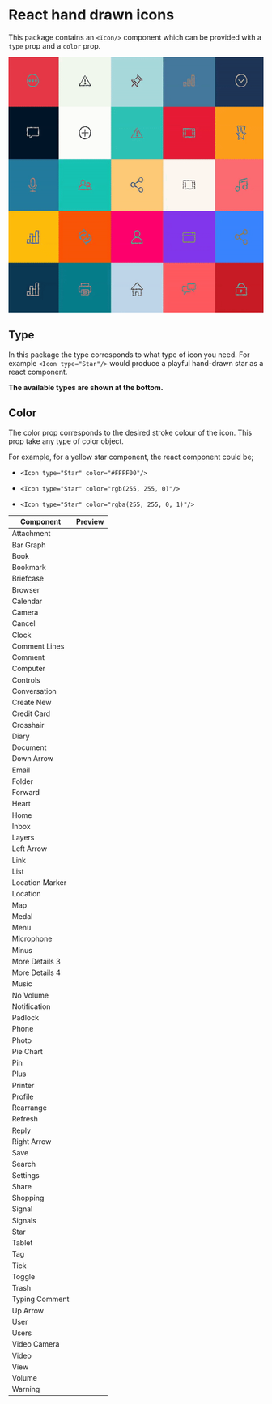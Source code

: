 React hand drawn icons
==
This package contains an `<Icon/>` component which can be provided with a `type` prop and a `color` prop.

![Demo hand-drawn-icons](https://github.com/nikhilol/hand-drawn-icons/blob/main/demo.gif?raw=true)


Type
-
In this package the type corresponds to what type of icon you need. For example `<Icon type="Star"/>` would produce a playful hand-drawn star as a react component.

**The available types are shown at the bottom.**

Color
-
The color prop corresponds to the desired stroke colour of the icon. This prop take any type of color object.

For example, for a yellow star component, the react component could be;

-  `<Icon type="Star" color="#FFFF00"/>`

-  `<Icon type="Star" color="rgb(255, 255, 0)"/>`

-  `<Icon type="Star" color="rgba(255, 255, 0, 1)"/>`

  

| Component | Preview |
|-|--|
|Attachment|
|Bar Graph|
|Book|
|Bookmark|
|Briefcase|
|Browser|
|Calendar|
|Camera|
|Cancel|
|Clock|
|Comment Lines|
|Comment|
|Computer|
|Controls|
|Conversation|
|Create New|
|Credit Card|
|Crosshair|
|Diary|
|Document|
|Down Arrow|
|Email|
|Folder|
|Forward|
|Heart|
|Home|
|Inbox|
|Layers|
|Left Arrow|
|Link|
|List|
|Location Marker|
|Location|
|Map|
|Medal|
|Menu|
|Microphone|
|Minus|
|More Details 3|
|More Details 4|
|Music|
|No Volume|
|Notification|
|Padlock|
|Phone|
|Photo|
|Pie Chart|
|Pin|
|Plus|
|Printer|
|Profile|
|Rearrange|
|Refresh|
|Reply|
|Right Arrow|
|Save|
|Search|
|Settings|
|Share|
|Shopping|
|Signal|
|Signals|
|Star|
|Tablet|
|Tag|
|Tick|
|Toggle|
|Trash|
|Typing Comment|
|Up Arrow|
|User|
|Users|
|Video Camera|
|Video|
|View|
|Volume|
|Warning|